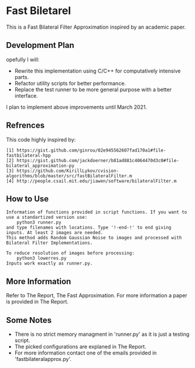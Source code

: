 # Fast Biletarel

This is a Fast Bilateral Filter Approximation inspired by an academic paper.

## Development Plan

opefully I will:

- Rewrite this implementation using C/C++ for computatively intensive parts. 
- Refactor utility scripts for better performance.
- Replace the test runner to be more general purpose with a better interface.

I plan to implement above improvements until March 2021.

## Refrences

This code highly inspired by:

	[1] https://gist.github.com/ginrou/02e945562607fad170a1#file-fastbilateral-hpp
	[2] https://gist.github.com/jackdoerner/b81ad881c4064470d3c0#file-bilateral_approximation-py
	[3] https://github.com/KirillLykov/cvision-algorithms/blob/master/src/fastBilateralFilter.m
	[4] http://people.csail.mit.edu/jiawen/software/bilateralFilter.m
	
## How to Use

	Information of functions provided in script functions. If you want to use a standartized version use:
		python3 runner.py
	and type filenames with locations. Type '!-end-!' to end giving inputs. At least 2 images are needed.
	This method adds Random Gaussian Noise to images and processed with Bilateral Filter Implementations.
	
	To reduce resolution of images before processing:
		python3 lowerres.py
	Inputs work exactly as runner.py.
	
## More Information

Refer to The Report, The Fast Approximation. For more information a paper is provided in The Report.
		
## Some Notes

- There is no strict memory managment in 'runner.py' as it is just a testing script.
- The picked configurations are explaned in The Report.
- For more information contact one of the emails provided in 'fastbilateralapprox.py'.
